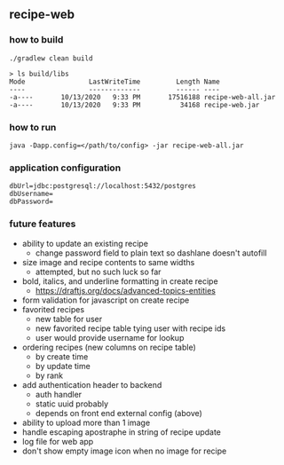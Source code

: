 ## recipe-web

### how to build
```
./gradlew clean build

> ls build/libs
Mode                LastWriteTime         Length Name
----                -------------         ------ ----
-a----       10/13/2020   9:33 PM       17516188 recipe-web-all.jar
-a----       10/13/2020   9:33 PM          34168 recipe-web.jar
```

### how to run
```
java -Dapp.config=</path/to/config> -jar recipe-web-all.jar
```

### application configuration
```
dbUrl=jdbc:postgresql://localhost:5432/postgres
dbUsername=
dbPassword=
```

### future features
* ability to update an existing recipe
    * change password field to plain text so dashlane doesn't autofill
* size image and recipe contents to same widths
    * attempted, but no such luck so far
* bold, italics, and underline formatting in create recipe
    * https://draftjs.org/docs/advanced-topics-entities
* form validation for javascript on create recipe
* favorited recipes
    * new table for user
    * new favorited recipe table tying user with recipe ids
    * user would provide username for lookup
* ordering recipes (new columns on recipe table)
    * by create time
    * by update time
    * by rank
* add authentication header to backend
    * auth handler
    * static uuid probably
    * depends on front end external config (above)
* ability to upload more than 1 image
* handle escaping apostraphe in string of recipe update
* log file for web app
* don't show empty image icon when no image for recipe
